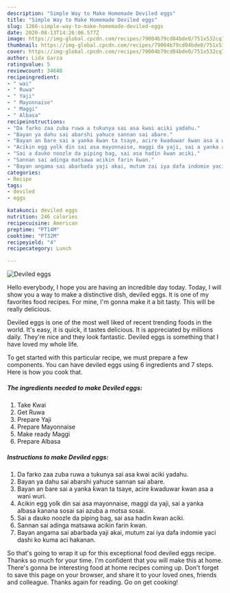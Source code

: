 ```yaml
---
description: "Simple Way to Make Homemade Deviled eggs"
title: "Simple Way to Make Homemade Deviled eggs"
slug: 1266-simple-way-to-make-homemade-deviled-eggs
date: 2020-08-13T14:26:06.577Z
image: https://img-global.cpcdn.com/recipes/79004b79cd04bde0/751x532cq70/deviled-eggs-recipe-main-photo.jpg
thumbnail: https://img-global.cpcdn.com/recipes/79004b79cd04bde0/751x532cq70/deviled-eggs-recipe-main-photo.jpg
cover: https://img-global.cpcdn.com/recipes/79004b79cd04bde0/751x532cq70/deviled-eggs-recipe-main-photo.jpg
author: Lida Garza
ratingvalue: 5
reviewcount: 34648
recipeingredient:
- " wai"
- " Ruwa"
- " Yaji"
- " Mayonnaise"
- " Maggi"
- " Albasa"
recipeinstructions:
- "Da farko zaa zuba ruwa a tukunya sai asa ƙwai aciki yadahu."
- "Bayan ya dahu sai abarshi yahuce sannan sai aɓare."
- "Bayan an ɓare sai a yanka ƙwan ta tsaye, acire ƙwaduwar ƙwan asa a wani wuri."
- "Acikin egg yolk din sai asa mayonnaise, maggi da yaji, sai a yanka albasa ƙanana sosai sai azuba a motsa sosai."
- "Sai a ɗauko noozle da piping bag, sai asa haɗin ƙwan aciki."
- "Sannan sai adinga matsawa acikin farin ƙwan."
- "Bayan angama sai abarbaɗa yaji akai, mutum zai iya dafa indomie yaci dashi ko kuma aci hakanan."
categories:
- Recipe
tags:
- deviled
- eggs

katakunci: deviled eggs 
nutrition: 246 calories
recipecuisine: American
preptime: "PT14M"
cooktime: "PT32M"
recipeyield: "4"
recipecategory: Lunch

---
```



![Deviled eggs](https://img-global.cpcdn.com/recipes/79004b79cd04bde0/751x532cq70/deviled-eggs-recipe-main-photo.jpg)

Hello everybody, I hope you are having an incredible day today. Today, I will show you a way to make a distinctive dish, deviled eggs. It is one of my favorites food recipes. For mine, I'm gonna make it a bit tasty. This will be really delicious.



Deviled eggs is one of the most well liked of recent trending foods in the world. It's easy, it is quick, it tastes delicious. It is appreciated by millions daily. They're nice and they look fantastic. Deviled eggs is something that I have loved my whole life.


To get started with this particular recipe, we must prepare a few components. You can have deviled eggs using 6 ingredients and 7 steps. Here is how you cook that.

<!--inarticleads1-->

##### The ingredients needed to make Deviled eggs:

1. Take  Ƙwai
1. Get  Ruwa
1. Prepare  Yaji
1. Prepare  Mayonnaise
1. Make ready  Maggi
1. Prepare  Albasa




<!--inarticleads2-->

##### Instructions to make Deviled eggs:

1. Da farko zaa zuba ruwa a tukunya sai asa ƙwai aciki yadahu.
1. Bayan ya dahu sai abarshi yahuce sannan sai aɓare.
1. Bayan an ɓare sai a yanka ƙwan ta tsaye, acire ƙwaduwar ƙwan asa a wani wuri.
1. Acikin egg yolk din sai asa mayonnaise, maggi da yaji, sai a yanka albasa ƙanana sosai sai azuba a motsa sosai.
1. Sai a ɗauko noozle da piping bag, sai asa haɗin ƙwan aciki.
1. Sannan sai adinga matsawa acikin farin ƙwan.
1. Bayan angama sai abarbaɗa yaji akai, mutum zai iya dafa indomie yaci dashi ko kuma aci hakanan.




So that's going to wrap it up for this exceptional food deviled eggs recipe. Thanks so much for your time. I'm confident that you will make this at home. There's gonna be interesting food at home recipes coming up. Don't forget to save this page on your browser, and share it to your loved ones, friends and colleague. Thanks again for reading. Go on get cooking!
